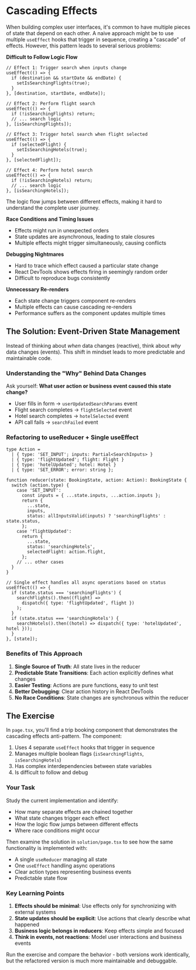 # Cascading Effects

When building complex user interfaces, it's common to have multiple pieces of state that depend on each other. A naive approach might be to use multiple `useEffect` hooks that trigger in sequence, creating a "cascade" of effects. However, this pattern leads to several serious problems:

**Difficult to Follow Logic Flow**

```tsx
// Effect 1: Trigger search when inputs change
useEffect(() => {
  if (destination && startDate && endDate) {
    setIsSearchingFlights(true);
  }
}, [destination, startDate, endDate]);

// Effect 2: Perform flight search
useEffect(() => {
  if (!isSearchingFlights) return;
  // ... search logic
}, [isSearchingFlights]);

// Effect 3: Trigger hotel search when flight selected
useEffect(() => {
  if (selectedFlight) {
    setIsSearchingHotels(true);
  }
}, [selectedFlight]);

// Effect 4: Perform hotel search
useEffect(() => {
  if (!isSearchingHotels) return;
  // ... search logic
}, [isSearchingHotels]);
```

The logic flow jumps between different effects, making it hard to understand the complete user journey.

**Race Conditions and Timing Issues**

- Effects might run in unexpected orders
- State updates are asynchronous, leading to stale closures
- Multiple effects might trigger simultaneously, causing conflicts

**Debugging Nightmares**

- Hard to trace which effect caused a particular state change
- React DevTools shows effects firing in seemingly random order
- Difficult to reproduce bugs consistently

**Unnecessary Re-renders**

- Each state change triggers component re-renders
- Multiple effects can cause cascading re-renders
- Performance suffers as the component updates multiple times

## The Solution: Event-Driven State Management

Instead of thinking about _when_ data changes (reactive), think about _why_ data changes (events). This shift in mindset leads to more predictable and maintainable code.

### Understanding the "Why" Behind Data Changes

Ask yourself: **What user action or business event caused this state change?**

- User fills in form → `userUpdatedSearchParams` event
- Flight search completes → `flightSelected` event
- Hotel search completes → `hotelSelected` event
- API call fails → `searchFailed` event

### Refactoring to useReducer + Single useEffect

```tsx
type Action =
  | { type: 'SET_INPUT'; inputs: Partial<SearchInputs> }
  | { type: 'flightUpdated'; flight: Flight }
  | { type: 'hotelUpdated'; hotel: Hotel }
  | { type: 'SET_ERROR'; error: string };

function reducer(state: BookingState, action: Action): BookingState {
  switch (action.type) {
    case 'SET_INPUT':
      const inputs = { ...state.inputs, ...action.inputs };
      return {
        ...state,
        inputs,
        status: allInputsValid(inputs) ? 'searchingFlights' : state.status,
      };
    case 'flightUpdated':
      return {
        ...state,
        status: 'searchingHotels',
        selectedFlight: action.flight,
      };
    // ... other cases
  }
}

// Single effect handles all async operations based on status
useEffect(() => {
  if (state.status === 'searchingFlights') {
    searchFlights().then((flight) =>
      dispatch({ type: 'flightUpdated', flight })
    );
  }
  if (state.status === 'searchingHotels') {
    searchHotels().then((hotel) => dispatch({ type: 'hotelUpdated', hotel }));
  }
}, [state]);
```

### Benefits of This Approach

1. **Single Source of Truth**: All state lives in the reducer
2. **Predictable State Transitions**: Each action explicitly defines what changes
3. **Easier Testing**: Actions are pure functions, easy to unit test
4. **Better Debugging**: Clear action history in React DevTools
5. **No Race Conditions**: State changes are synchronous within the reducer

## The Exercise

In `page.tsx`, you'll find a trip booking component that demonstrates the cascading effects anti-pattern. The component:

1. Uses 4 separate `useEffect` hooks that trigger in sequence
2. Manages multiple boolean flags (`isSearchingFlights`, `isSearchingHotels`)
3. Has complex interdependencies between state variables
4. Is difficult to follow and debug

### Your Task

Study the current implementation and identify:

- How many separate effects are chained together
- What state changes trigger each effect
- How the logic flow jumps between different effects
- Where race conditions might occur

Then examine the solution in `solution/page.tsx` to see how the same functionality is implemented with:

- A single `useReducer` managing all state
- One `useEffect` handling async operations
- Clear action types representing business events
- Predictable state flow

### Key Learning Points

1. **Effects should be minimal**: Use effects only for synchronizing with external systems
2. **State updates should be explicit**: Use actions that clearly describe what happened
3. **Business logic belongs in reducers**: Keep effects simple and focused
4. **Think in events, not reactions**: Model user interactions and business events

Run the exercise and compare the behavior - both versions work identically, but the refactored version is much more maintainable and debuggable.
